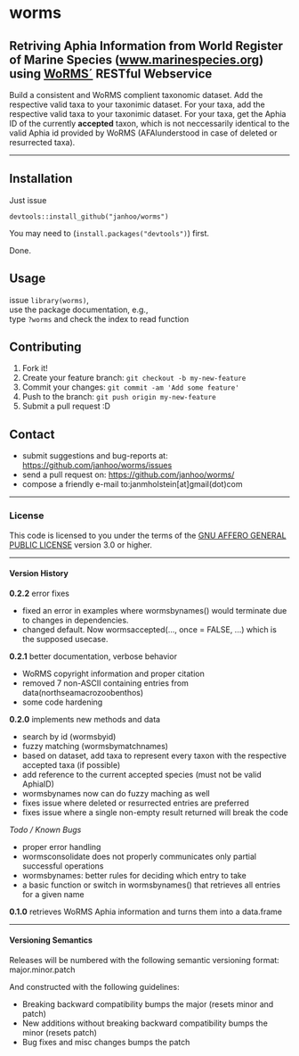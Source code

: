 # worms
## Retriving Aphia Information from World Register of Marine Species (www.marinespecies.org) using [WoRMS´](http://www.marinespecies.org) RESTful Webservice
Build a consistent and WoRMS complient taxonomic dataset.
Add the respective valid taxa to your taxonimic dataset. 
For your taxa, add the respective valid taxa to your taxonimic dataset. For your taxa, get the Aphia ID of the currently  **accepted** taxon, which is not neccessarily identical to the valid Aphia id provided by WoRMS (AFAIunderstood in case of deleted or resurrected taxa).


----

## Installation

Just issue
```
devtools::install_github("janhoo/worms")
```
You may need to (`install.packages("devtools")`) first.

Done.

## Usage
issue `library(worms)`,  <br />
use the package documentation, e.g.,  <br />
type `?worms` and check the index to read function  <br />

## Contributing
1. Fork it!
2. Create your feature branch: `git checkout -b my-new-feature`
3. Commit your changes: `git commit -am 'Add some feature'`
4. Push to the branch: `git push origin my-new-feature`
5. Submit a pull request :D

## Contact
* submit suggestions and bug-reports at: https://github.com/janhoo/worms/issues
* send a pull request on: https://github.com/janhoo/worms/
* compose a friendly e-mail to:janmholstein[at]gmail(dot)com

----

### License

This code is licensed to you under the terms of the [GNU AFFERO GENERAL PUBLIC LICENSE](http://choosealicense.com/licenses/agpl-3.0/) version 3.0 or higher.

----

#### Version History
**0.2.2** error fixes
* fixed an error in examples where wormsbynames() would terminate due to changes in dependencies.
* changed default. Now wormsaccepted(..., once = FALSE, ...) which is the supposed usecase.


**0.2.1** better documentation, verbose behavior

* WoRMS copyright information and proper citation
* removed 7 non-ASCII containing entries from data(northseamacrozoobenthos)
* some code hardening

**0.2.0** implements new methods and data

* search by id (wormsbyid)
* fuzzy matching (wormsbymatchnames)
* based on dataset, add taxa to represent every taxon with the respective accepted taxa (if possible)
* add reference to the current accepted species (must not be valid AphiaID)
* wormsbynames now can do fuzzy maching as well 
* fixes issue where deleted or resurrected entries are preferred
* fixes issue where a single non-empty result returned will break the code
 
*Todo / Known Bugs*

* proper error handling
* wormsconsolidate does not properly communicates only partial successful operations
* wormsbynames: better rules for deciding which entry to take
* a basic function or switch in wormsbynames() that retrieves all entries for a given name

**0.1.0** retrieves WoRMS Aphia information and turns them into a data.frame

---

#### Versioning Semantics
Releases will be numbered with the following semantic versioning format:
major.minor.patch

And constructed with the following guidelines:

* Breaking backward compatibility bumps the major (resets minor and patch)
* New additions without breaking backward compatibility bumps the minor (resets patch)
* Bug fixes and misc changes bumps the patch





